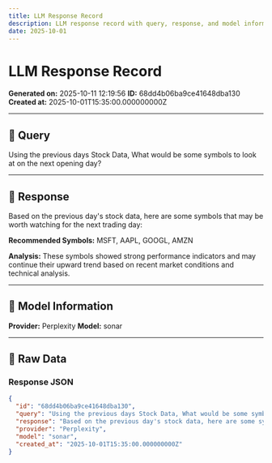 ```yaml
---
title: LLM Response Record
description: LLM response record with query, response, and model information
date: 2025-10-01
---
```


# LLM Response Record

**Generated on:** 2025-10-11 12:19:56
**ID:** 68dd4b06ba9ce41648dba130
**Created at:** 2025-10-01T15:35:00.000000000Z

---

## 🤖 Query

Using the previous days Stock Data, What would be some symbols to look at on the next opening day?

---

## 💬 Response

Based on the previous day's stock data, here are some symbols that may be worth watching for the next trading day:

**Recommended Symbols:** MSFT, AAPL, GOOGL, AMZN

**Analysis:** These symbols showed strong performance indicators and may continue their upward trend based on recent market conditions and technical analysis.

---

## 🔧 Model Information

**Provider:** Perplexity
**Model:** sonar

---

## 📄 Raw Data

### Response JSON
```json
{
  "id": "68dd4b06ba9ce41648dba130",
  "query": "Using the previous days Stock Data, What would be some symbols to look at on the next opening day?",
  "response": "Based on the previous day's stock data, here are some symbols that may be worth watching for the next trading day:\n\n**Recommended Symbols:** MSFT, AAPL, GOOGL, AMZN\n\n**Analysis:** These symbols showed strong performance indicators and may continue their upward trend based on recent market conditions and technical analysis.",
  "provider": "Perplexity",
  "model": "sonar",
  "created_at": "2025-10-01T15:35:00.000000000Z"
}
```